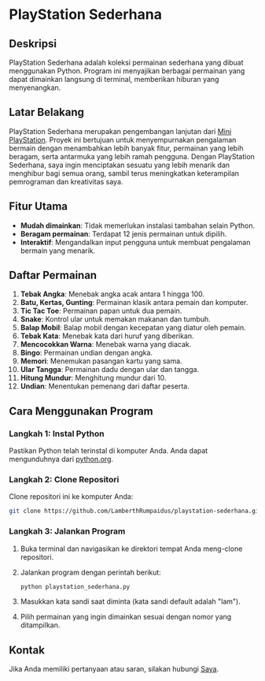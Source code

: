 # PlayStation Sederhana

## Deskripsi

PlayStation Sederhana adalah koleksi permainan sederhana yang dibuat menggunakan Python. Program ini menyajikan berbagai permainan yang dapat dimainkan langsung di terminal, memberikan hiburan yang menyenangkan.

## Latar Belakang

PlayStation Sederhana merupakan pengembangan lanjutan dari [Mini PlayStation](https://github.com/lamberthrumpaidus/Mini-PlayStation). Proyek ini bertujuan untuk menyempurnakan pengalaman bermain dengan menambahkan lebih banyak fitur, permainan yang lebih beragam, serta antarmuka yang lebih ramah pengguna. Dengan PlayStation Sederhana, saya ingin menciptakan sesuatu yang lebih menarik dan menghibur bagi semua orang, sambil terus meningkatkan keterampilan pemrograman dan kreativitas saya.

## Fitur Utama

- **Mudah dimainkan**: Tidak memerlukan instalasi tambahan selain Python.
- **Beragam permainan**: Terdapat 12 jenis permainan untuk dipilih.
- **Interaktif**: Mengandalkan input pengguna untuk membuat pengalaman bermain yang menarik.

## Daftar Permainan

1. **Tebak Angka**: Menebak angka acak antara 1 hingga 100.
2. **Batu, Kertas, Gunting**: Permainan klasik antara pemain dan komputer.
3. **Tic Tac Toe**: Permainan papan untuk dua pemain.
4. **Snake**: Kontrol ular untuk memakan makanan dan tumbuh.
5. **Balap Mobil**: Balap mobil dengan kecepatan yang diatur oleh pemain.
6. **Tebak Kata**: Menebak kata dari huruf yang diberikan.
7. **Mencocokkan Warna**: Menebak warna yang diacak.
8. **Bingo**: Permainan undian dengan angka.
9. **Memori**: Menemukan pasangan kartu yang sama.
10. **Ular Tangga**: Permainan dadu dengan ular dan tangga.
11. **Hitung Mundur**: Menghitung mundur dari 10.
12. **Undian**: Menentukan pemenang dari daftar peserta.

## Cara Menggunakan Program

### Langkah 1: Instal Python

Pastikan Python telah terinstal di komputer Anda. Anda dapat mengunduhnya dari [python.org](https://www.python.org/).

### Langkah 2: Clone Repositori

Clone repositori ini ke komputer Anda:

```bash
git clone https://github.com/LamberthRumpaidus/playstation-sederhana.git
```

### Langkah 3: Jalankan Program

1. Buka terminal dan navigasikan ke direktori tempat Anda meng-clone repositori.
2. Jalankan program dengan perintah berikut:

   ```bash
   python playstation_sederhana.py
   ```

3. Masukkan kata sandi saat diminta (kata sandi default adalah "lam").
4. Pilih permainan yang ingin dimainkan sesuai dengan nomor yang ditampilkan.

## Kontak

Jika Anda memiliki pertanyaan atau saran, silakan hubungi [Saya](https://github.com/lamberthrumpaidus).
